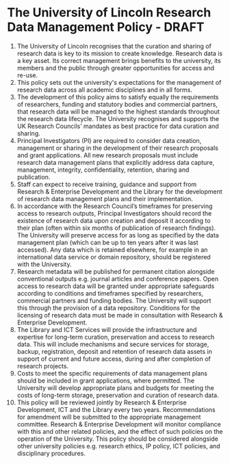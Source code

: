 # The University of Lincoln Research Data Management Policy - DRAFT

1. The University of Lincoln recognises that the curation and sharing of research data is key to its mission to create knowledge. Research data is a key asset. Its correct management brings benefits to the university, its members and the public through greater opportunities for access and re-use.
2. This policy sets out the university's expectations for the management of research data across all academic disciplines and in all forms. 
3. The development of this policy aims to satisfy equally the requirements of researchers, funding and statutory bodies and commercial partners, that research data will be managed to the highest standards throughout the research data lifecycle. The University recognises and supports the UK Research Councils’ mandates as best practice for data curation and sharing.
4. Principal Investigators (PI) are required to consider data creation, management or sharing in the development of their research proposals and grant applications. All new research proposals must include research data management plans that explicitly address data capture, management, integrity, confidentiality, retention, sharing and publication.
5. Staff can expect to receive training, guidance and support from Research & Enterprise Development and the Library for the development of research data management plans and their implementation.
6. In accordance with the Research Council’s timeframes for preserving access to research outputs, Principal Investigators should record the existence of research data upon creation and deposit it according to their plan (often within six months of publication of research findings). The University will preserve access for as long as specified by the data management plan (which can be up to ten years after it was last accessed). Any data which is retained elsewhere, for example in an international data service or domain repository, should be registered with the University.
7. Research metadata will be published for permanent citation alongside conventional outputs e.g. journal articles and conference papers. Open access to research data will be granted under appropriate safeguards according to conditions and timeframes specified by researchers, commercial partners and funding bodies. The University will support this through the provision of a data repository. Conditions for the licensing of research data must be made in consultation with Research & Enterprise Development.
8. The Library and ICT Services will provide the infrastructure and expertise for long-term curation, preservation and access to research data. This will include mechanisms and secure services for storage, backup, registration, deposit and retention of research data assets in support of current and future access, during and after completion of research projects.
9. Costs to meet the specific requirements of data management plans should be included in grant applications, where permitted. The University will develop appropriate plans and budgets for meeting the costs of long-term storage, preservation and curation of research data.
10. This policy will be reviewed jointly by Research & Enterprise Development, ICT and the Library every two years. Recommendations for amendment will be submitted to the appropriate management committee.  Research & Enterprise Development will monitor compliance with this and other related policies, and the effect of such policies on the operation of the University. This policy should be considered alongside other university policies e.g. research ethics, IP policy, ICT policies, and disciplinary procedures.
